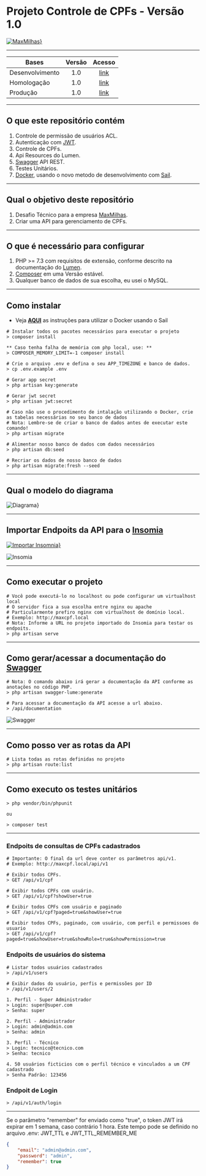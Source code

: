 # Projeto Controle de CPFs - Versão 1.0

[![MaxMilhas}][i-MaxMilhas]][l-MaxMilhas]

---

**Bases** | **Versão** | **Acesso**
--------------- | :---: | :---:
Desenvolvimento | 1.0   | [link][l-Desenvolvimento]
Homologação     | 1.0   | [link][l-Homologacao]
Produção        | 1.0   | [link][l-Producao]

---

## O que este repositório contém 

1. Controle de permissão de usuários ACL.
2. Autenticação com [JWT][l-JWT].
3. Controle de CPFs.
4. Api Resources do Lumen.
5. [Swagger][l-Swagger] API REST.
6. Testes Unitários.
7. [Docker][l-Docker], usando o novo metodo de desenvolvimento com [Sail][l-Sail].

---

## Qual o objetivo deste repositório

1. Desafio Técnico para a empresa [MaxMilhas][l-MaxMilhas].
2. Criar uma API para gerenciamento de CPFs.

---

## O que é necessário para configurar

1. PHP >= 7.3 com requisitos de extensão, conforme descrito na documentação do [Lumen][l-Lumen].
2. [Composer][l-Composer] em uma Versão estável.
3. Qualquer banco de dados de sua escolha, eu usei o MySQL.
---

## Como instalar

- Veja **[AQUI][l-Doc-Docker]** as instruções para utilizar o Docker usando o Sail

```shell script
# Instalar todos os pacotes necessários para executar o projeto
> composer install

** Caso tenha falha de memória com php local, use: **
> COMPOSER_MEMORY_LIMIT=-1 composer install
 
# Crie o arquivo .env e defina o seu APP_TIMEZONE e banco de dados.
> cp .env.example .env

# Gerar app secret
> php artisan key:generate

# Gerar jwt secret
> php artisan jwt:secret

# Caso não use o procedimento de intalação utilizando o Docker, crie as tabelas necessárias no seu banco de dados
# Nota: Lembre-se de criar o banco de dados antes de executar este comando!
> php artisan migrate

# Alimentar nosso banco de dados com dados necessários
> php artisan db:seed

# Recriar os dados de nosso banco de dados
> php artisan migrate:fresh --seed
```

---

## Qual o modelo do diagrama

![Diagrama}][i-Diagrama]

---

## Importar Endpoits da API para o [Insomia][l-Insomia]
[![Importar Insomnia}][i-Insomia-Run]][l-Insomia-Import]

![Insomia][i-Insomia]

---

## Como executar o projeto

```shell script
# Você pode executá-lo no localhost ou pode configurar um virtualhost local
# O servidor fica a sua escolha entre nginx ou apache
# Particularmente prefiro nginx com virtualhost de domínio local. 
# Exemplo: http://maxcpf.local
# Nota: Informe a URL no projeto importado do Insomia para testar os endpoits. 
> php artisan serve
```

---

## Como gerar/acessar a documentação do [Swagger][l-Swagger-Doc]

```shell script
# Nota: O comando abaixo irá gerar a documentação da API conforme as anotações no código PHP. 
> php artisan swagger-lume:generate

# Para acessar a documentação da API acesse a url abaixo. 
> /api/documentation
```

![Swagger][i-Swagger]

---

## Como posso ver as rotas da API

```shell script
# Lista todas as rotas definidas no projeto 
> php artisan route:list
```

---

## Como executo os testes unitários

```shell script 
> php vendor/bin/phpunit

ou

> composer test
```

---

### Endpoits de consultas de CPFs cadastrados

```
# Importante: O final da url deve conter os parâmetros api/v1.
# Exemplo: http://maxcpf.local/api/v1

# Exibir todos CPFs.
> GET /api/v1/cpf

# Exibir todos CPFs com usuário.
> GET /api/v1/cpf?showUser=true

# Exibir todos CPFs com usuário e paginado
> GET /api/v1/cpf?paged=true&showUser=true

# Exibir todos CPFs, paginado, com usuário, com perfil e permissoes do usuario
> GET /api/v1/cpf?paged=true&showUser=true&showRole=true&showPermission=true
```

### Endpoits de usuários do sistema

```
# Listar todos usuários cadastrados
> /api/v1/users

# Exibir dados do usuário, perfis e permissões por ID
> /api/v1/users/2

1. Perfil - Super Administrador
> Login: super@super.com 
> Senha: super

2. Perfil - Administrador
> Login: admin@admin.com
> Senha: admin

3. Perfil - Técnico
> Login: tecnico@tecnico.com
> Senha: tecnico

4. 50 usuários ficticios com o perfil técnico e vinculados a um CPF cadastrado
> Senha Padrão: 123456

```

### Endpoit de Login

```
> /api/v1/auth/login
```

---

Se o parâmetro "remember" for enviado como "true", o token JWT irá expirar em 1 semana, caso contrário 1 hora.
Este tempo pode se definido no arquivo .env:
JWT_TTL e JWT_TTL_REMEMBER_ME

```json
{
	"email": "admin@admin.com",
	"password": "admin",
	"remember": true
}

```

[i-MaxMilhas]: doc/img/logo.svg "MaxMilhas"
[i-Diagrama]: doc/img/diagrama.png "Diagrama"
[i-Insomia]: doc/img/insomia.png "Insomia"
[i-Insomia-Run]: https://insomnia.rest/images/run.svg "Importar Insomia"
[i-Swagger]: doc/img/swagger.png "Swagger"

[l-MaxMilhas]: https://www.maxmilhas.com.br
[l-Doc-Docker]: doc/docker/README.md
[l-Lumen]: https://lumen.laravel.com/docs/6.x#server-requirements
[l-Insomia]: https://insomnia.rest/download
[l-Insomia-Import]: https://insomnia.rest/run/?label=Max%20CPF&uri=https%3A%2F%2Fraw.githubusercontent.com%2FJotapePinheiroSquadra%2Fmax-cpf%2Fmaster%2Fdoc%2Farquivos%2FInsomnia_export.json
[l-Composer]: https://getcomposer.org
[l-Swagger]: https://swagger.io
[l-JWT]: https://jwt.io
[l-Docker]: https://www.docker.com
[l-Sail]: https://laravel.com/docs/8.x/sail

[l-Swagger-Doc]: http://maxcpf.local/api/documentation
[l-Desenvolvimento]: http://maxcpf.local
[l-Homologacao]: http://maxcpf.local
[l-Producao]: http://maxcpf.local
